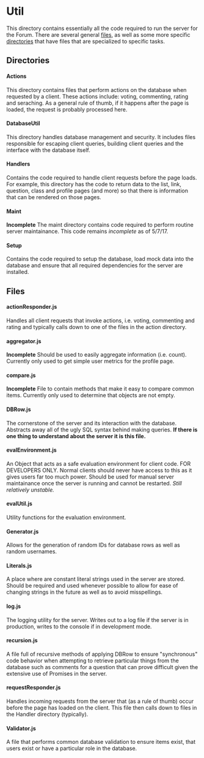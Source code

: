 # Util
This directory contains essentially all the code required to run the server for the Forum.
There are several general [files](Files), as well as some more specific [directories](Directories) that have files
that are specialized to specific tasks.

## Directories
#### Actions
This directory contains files that perform actions on the database when requested by a client.
These actions include: voting, commenting, rating and seraching. As a general rule of thumb, if it happens
after the page is loaded, the request is probably processed here.

#### DatabaseUtil
This directory handles database management and security. It includes files responsible for 
escaping client queries, building client queries and the interface with the database itself.

#### Handlers
Contains the code required to handle client requests before the page loads. For example, this
directory has the code to return data to the list, link, question, class and profile pages
(and more) so that there is information that can be rendered on those pages.

#### Maint
**Incomplete** The maint directory contains code required to perform routine server maintainance. This code
remains _incomplete_ as of 5/7/17.

#### Setup
Contains the code required to setup the database, load mock data into the database and ensure that
all required dependencies for the server are installed.

## Files
#### actionResponder.js
Handles all client requests that invoke actions, i.e. voting, commenting and rating and typically calls
down to one of the files in the action directory.

#### aggregator.js
**Incomplete** Should be used to easily aggregate information (i.e. count). Currently only used to get simple
user metrics for the profile page.

#### compare.js
**Incomplete** File to contain methods that make it easy to compare common items. Currently only used to
determine that objects are not empty.

#### DBRow.js
The cornerstone of the server and its interaction with the database. Abstracts away all of the
ugly SQL syntax behind making queries. **If there is one thing to understand about the server it is
this file.**

#### evalEnvironment.js
An Object that acts as a safe evaluation environment for client code. FOR DEVELOPERS ONLY. Normal
clients should never have access to this as it gives users far too much power. Should be used for manual
server maintainance once the server is running and cannot be restarted. *Still relatively unstable.*

#### evalUtil.js
Utility functions for the evaluation environment.

#### Generator.js
Allows for the generation of random IDs for database rows as well as random usernames.
 
#### Literals.js
A place where are constant literal strings used in the server are stored. Should be required
and used whenever possible to allow for ease of changing strings in the future as well as to
avoid misspellings.

#### log.js
The logging utility for the server. Writes out to a log file if the server is in production,
writes to the console if in development mode.

#### recursion.js
A file full of recursive methods of applying DBRow to ensure "synchronous" code behavior 
when attempting to retrieve particular things from the database such as comments for a question
that can prove difficult given the extensive use of Promises in the server.

#### requestResponder.js
Handles incoming requests from the server that (as a rule of thumb) occur before the page
has loaded on the client. This file then calls down to files in the Handler directory (typically).

#### Validator.js
A file that performs common database validation to ensure items exist, that users exist or
have a particular role in the database.